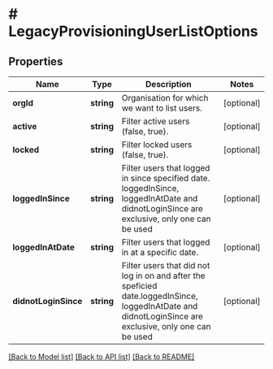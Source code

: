 # # LegacyProvisioningUserListOptions

## Properties

Name | Type | Description | Notes
------------ | ------------- | ------------- | -------------
**orgId** | **string** | Organisation for which we want to list users. | [optional]
**active** | **string** | Filter active users (false, true). | [optional]
**locked** | **string** | Filter locked users (false, true). | [optional]
**loggedInSince** | **string** | Filter users that logged in since specified date. loggedInSince, loggedInAtDate and didnotLoginSince are exclusive, only one can be used | [optional]
**loggedInAtDate** | **string** | Filter users that logged in at a specific date. | [optional]
**didnotLoginSince** | **string** | Filter users that did not log in on and after the speficied date.loggedInSince, loggedInAtDate and didnotLoginSince are exclusive, only one can be used | [optional]

[[Back to Model list]](../../README.md#models) [[Back to API list]](../../README.md#endpoints) [[Back to README]](../../README.md)
